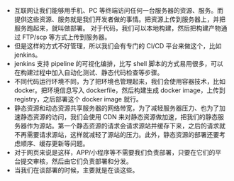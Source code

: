 + 互联网让我们能够用手机、PC 等终端访问任何一台服务器的资源、服务。而提供这些资源、服务就是我们开发者做的事情。把资源上传到服务器上，并把服务跑起来，就叫做部署。
对于代码，我们可以本地构建，然后把构建产物通过 FTP/scp 等方式上传到服务器。
+ 但是这样的方式不好管理，所以我们会有专门的 CI/CD 平台来做这个，比如 jenkins。
+ jenkins 支持 pipeline 的可视化编排，比写 shell 脚本的方式易用很多，可以在构建过程中加入自动化测试、静态代码检查等步骤。
+ 不同代码运行环境不同，为了把环境也管理起来，我们会使用容器技术，比如 docker。把环境信息写入 dockerfile，然后构建生成 docker image，上传到 registry，之后部署这个 docker image 就行。
+ 静态资源和动态资源共享服务器的网络带宽，为了减轻服务器压力、也为了加速静态资源的访问，我们会使用 CDN 来对静态资源做加速，把我们的静态服务器作为源站。第一个静态资源的请求会请求源站并缓存下来，之后的请求就不再需要请求源站，这样就减轻了源站的压力。此外，静态资源的部署还要考虑顺序、缓存更新等问题。
+ 对于网页来说是这样，APP/小程序等不需要我们负责部署，只要在它们的平台提交审核，然后由它们负责部署和分发。
+ 当我们在谈部署的时候，主要就是在谈这些。

